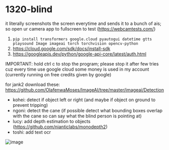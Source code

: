 # 1320-blind

it literally screenshots the screen everytime and sends it to a bunch of ais; 
so open ur camera app to fullscreen to test (https://webcamtests.com/)

1. `pip install transformers google.cloud pyautogui datetime gtts playsound Image imageai torch torchvision opencv-python`
2. https://cloud.google.com/sdk/docs/install-sdk
3. https://googleapis.dev/python/google-api-core/latest/auth.html

IMPORTANT: hold ctrl c to stop the program; please stop it after few tries cuz every time use google cloud some money is used in my account (currently running on free credits given by google)

for jank2 download these: https://github.com/OlafenwaMoses/ImageAI/tree/master/imageai/Detection

- kohei: detect if object left or right (and maybe if object on ground to prevent tripping)
- ngoni: detect the cane (if possible detect what bounding boxes overlap with the cane so can say what the blind person is pointing at)
- lucy: add depth estimation to objects (https://github.com/nianticlabs/monodepth2)
- toshi: add text ocr

![image](https://cdn.discordapp.com/attachments/652418855142031361/1094896113640804393/o10042023154935.png)
